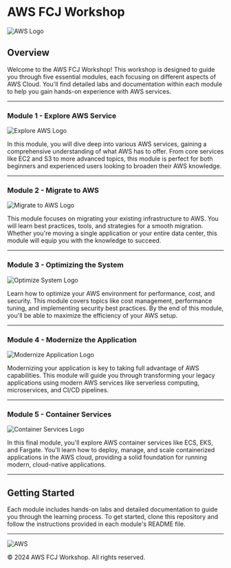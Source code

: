 # AWS FCJ Workshop

![AWS Logo]('./Image/aws-logo.jpg')

## Overview

Welcome to the AWS FCJ Workshop! This workshop is designed to guide you through five essential modules, each focusing on different aspects of AWS Cloud. You'll find detailed labs and documentation within each module to help you gain hands-on experience with AWS services.

---

### Module 1 - Explore AWS Service

![Explore AWS Logo](https://example.com/path_to_explore_aws_logo.png)

In this module, you will dive deep into various AWS services, gaining a comprehensive understanding of what AWS has to offer. From core services like EC2 and S3 to more advanced topics, this module is perfect for both beginners and experienced users looking to broaden their AWS knowledge.

---

### Module 2 - Migrate to AWS

![Migrate to AWS Logo](https://example.com/path_to_migrate_aws_logo.png)

This module focuses on migrating your existing infrastructure to AWS. You will learn best practices, tools, and strategies for a smooth migration. Whether you're moving a single application or your entire data center, this module will equip you with the knowledge to succeed.

---

### Module 3 - Optimizing the System

![Optimize System Logo](https://example.com/path_to_optimize_system_logo.png)

Learn how to optimize your AWS environment for performance, cost, and security. This module covers topics like cost management, performance tuning, and implementing security best practices. By the end of this module, you'll be able to maximize the efficiency of your AWS setup.

---

### Module 4 - Modernize the Application

![Modernize Application Logo](https://example.com/path_to_modernize_application_logo.png)

Modernizing your application is key to taking full advantage of AWS capabilities. This module will guide you through transforming your legacy applications using modern AWS services like serverless computing, microservices, and CI/CD pipelines.

---

### Module 5 - Container Services

![Container Services Logo](https://example.com/path_to_container_services_logo.png)

In this final module, you'll explore AWS container services like ECS, EKS, and Fargate. You'll learn how to deploy, manage, and scale containerized applications in the AWS cloud, providing a solid foundation for running modern, cloud-native applications.

---

## Getting Started

Each module includes hands-on labs and detailed documentation to guide you through the learning process. To get started, clone this repository and follow the instructions provided in each module's README file.

---

![AWS](https://d1.awsstatic.com/logos/aws-logo-lockups/solution_space/SolutionSpace_aws_logo_dark.r7cf4d84306510a7bada4cc265198b619b568da59.png)

© 2024 AWS FCJ Workshop. All rights reserved.
